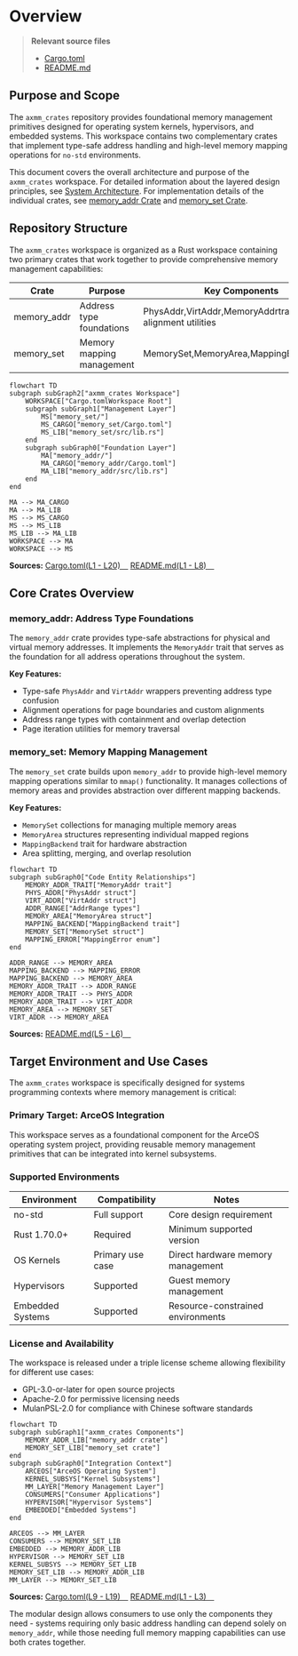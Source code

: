 # Overview

> **Relevant source files**
> * [Cargo.toml](https://github.com/arceos-org/axmm_crates/blob/87b8ebcd/Cargo.toml)
> * [README.md](https://github.com/arceos-org/axmm_crates/blob/87b8ebcd/README.md)

## Purpose and Scope

The `axmm_crates` repository provides foundational memory management primitives designed for operating system kernels, hypervisors, and embedded systems. This workspace contains two complementary crates that implement type-safe address handling and high-level memory mapping operations for `no-std` environments.

This document covers the overall architecture and purpose of the `axmm_crates` workspace. For detailed information about the layered design principles, see [System Architecture](/arceos-org/axmm_crates/1.1-system-architecture). For implementation details of the individual crates, see [memory_addr Crate](/arceos-org/axmm_crates/2-memory_addr-crate) and [memory_set Crate](/arceos-org/axmm_crates/3-memory_set-crate).

## Repository Structure

The `axmm_crates` workspace is organized as a Rust workspace containing two primary crates that work together to provide comprehensive memory management capabilities:

|Crate|Purpose|Key Components|
| --- | --- | --- |
|memory_addr|Address type foundations|PhysAddr,VirtAddr,MemoryAddrtrait, alignment utilities|
|memory_set|Memory mapping management|MemorySet,MemoryArea,MappingBackendtrait|

```mermaid
flowchart TD
subgraph subGraph2["axmm_crates Workspace"]
    WORKSPACE["Cargo.tomlWorkspace Root"]
    subgraph subGraph1["Management Layer"]
        MS["memory_set/"]
        MS_CARGO["memory_set/Cargo.toml"]
        MS_LIB["memory_set/src/lib.rs"]
    end
    subgraph subGraph0["Foundation Layer"]
        MA["memory_addr/"]
        MA_CARGO["memory_addr/Cargo.toml"]
        MA_LIB["memory_addr/src/lib.rs"]
    end
end

MA --> MA_CARGO
MA --> MA_LIB
MS --> MS_CARGO
MS --> MS_LIB
MS_LIB --> MA_LIB
WORKSPACE --> MA
WORKSPACE --> MS
```

**Sources:** [Cargo.toml(L1 - L20)&emsp;](https://github.com/arceos-org/axmm_crates/blob/87b8ebcd/Cargo.toml#L1-L20) [README.md(L1 - L8)&emsp;](https://github.com/arceos-org/axmm_crates/blob/87b8ebcd/README.md#L1-L8)

## Core Crates Overview

### memory_addr: Address Type Foundations

The `memory_addr` crate provides type-safe abstractions for physical and virtual memory addresses. It implements the `MemoryAddr` trait that serves as the foundation for all address operations throughout the system.

**Key Features:**

* Type-safe `PhysAddr` and `VirtAddr` wrappers preventing address type confusion
* Alignment operations for page boundaries and custom alignments
* Address range types with containment and overlap detection
* Page iteration utilities for memory traversal

### memory_set: Memory Mapping Management

The `memory_set` crate builds upon `memory_addr` to provide high-level memory mapping operations similar to `mmap()` functionality. It manages collections of memory areas and provides abstraction over different mapping backends.

**Key Features:**

* `MemorySet` collections for managing multiple memory areas
* `MemoryArea` structures representing individual mapped regions
* `MappingBackend` trait for hardware abstraction
* Area splitting, merging, and overlap resolution

```mermaid
flowchart TD
subgraph subGraph0["Code Entity Relationships"]
    MEMORY_ADDR_TRAIT["MemoryAddr trait"]
    PHYS_ADDR["PhysAddr struct"]
    VIRT_ADDR["VirtAddr struct"]
    ADDR_RANGE["AddrRange types"]
    MEMORY_AREA["MemoryArea struct"]
    MAPPING_BACKEND["MappingBackend trait"]
    MEMORY_SET["MemorySet struct"]
    MAPPING_ERROR["MappingError enum"]
end

ADDR_RANGE --> MEMORY_AREA
MAPPING_BACKEND --> MAPPING_ERROR
MAPPING_BACKEND --> MEMORY_AREA
MEMORY_ADDR_TRAIT --> ADDR_RANGE
MEMORY_ADDR_TRAIT --> PHYS_ADDR
MEMORY_ADDR_TRAIT --> VIRT_ADDR
MEMORY_AREA --> MEMORY_SET
VIRT_ADDR --> MEMORY_AREA
```

**Sources:** [README.md(L5 - L6)&emsp;](https://github.com/arceos-org/axmm_crates/blob/87b8ebcd/README.md#L5-L6)

## Target Environment and Use Cases

The `axmm_crates` workspace is specifically designed for systems programming contexts where memory management is critical:

### Primary Target: ArceOS Integration

This workspace serves as a foundational component for the ArceOS operating system project, providing reusable memory management primitives that can be integrated into kernel subsystems.

### Supported Environments

|Environment|Compatibility|Notes|
| --- | --- | --- |
|no-std|Full support|Core design requirement|
|Rust 1.70.0+|Required|Minimum supported version|
|OS Kernels|Primary use case|Direct hardware memory management|
|Hypervisors|Supported|Guest memory management|
|Embedded Systems|Supported|Resource-constrained environments|

### License and Availability

The workspace is released under a triple license scheme allowing flexibility for different use cases:

* GPL-3.0-or-later for open source projects
* Apache-2.0 for permissive licensing needs
* MulanPSL-2.0 for compliance with Chinese software standards

```mermaid
flowchart TD
subgraph subGraph1["axmm_crates Components"]
    MEMORY_ADDR_LIB["memory_addr crate"]
    MEMORY_SET_LIB["memory_set crate"]
end
subgraph subGraph0["Integration Context"]
    ARCEOS["ArceOS Operating System"]
    KERNEL_SUBSYS["Kernel Subsystems"]
    MM_LAYER["Memory Management Layer"]
    CONSUMERS["Consumer Applications"]
    HYPERVISOR["Hypervisor Systems"]
    EMBEDDED["Embedded Systems"]
end

ARCEOS --> MM_LAYER
CONSUMERS --> MEMORY_SET_LIB
EMBEDDED --> MEMORY_ADDR_LIB
HYPERVISOR --> MEMORY_SET_LIB
KERNEL_SUBSYS --> MEMORY_SET_LIB
MEMORY_SET_LIB --> MEMORY_ADDR_LIB
MM_LAYER --> MEMORY_SET_LIB
```

**Sources:** [Cargo.toml(L9 - L19)&emsp;](https://github.com/arceos-org/axmm_crates/blob/87b8ebcd/Cargo.toml#L9-L19) [README.md(L1 - L3)&emsp;](https://github.com/arceos-org/axmm_crates/blob/87b8ebcd/README.md#L1-L3)

The modular design allows consumers to use only the components they need - systems requiring only basic address handling can depend solely on `memory_addr`, while those needing full memory mapping capabilities can use both crates together.